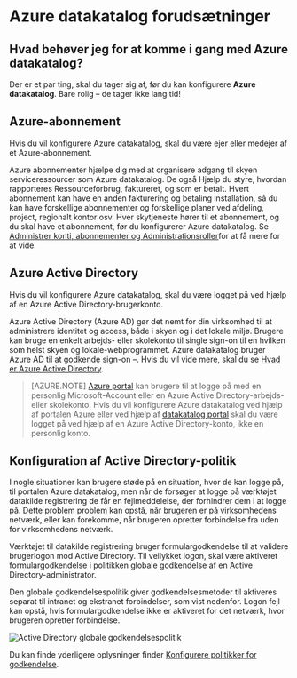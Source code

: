 <properties
   pageTitle="Azure datakatalog forudsætninger | Microsoft Azure"
   description="Azure datakatalog forudsætninger - hvad du har brug at komme i gang med Azure datakatalog."
   services="data-catalog"
   documentationCenter=""
   authors="steelanddata"
   manager="NA"
   editor=""
   tags=""/>
<tags
   ms.service="data-catalog"
   ms.devlang="NA"
   ms.topic="article"
   ms.tgt_pltfrm="NA"
   ms.workload="data-catalog"
   ms.date="09/21/2016"
   ms.author="maroche"/>

# <a name="azure-data-catalog-prerequisites"></a>Azure datakatalog forudsætninger

## <a name="what-do-i-need-to-get-started-with-azure-data-catalog"></a>Hvad behøver jeg for at komme i gang med Azure datakatalog?

Der er et par ting, skal du tager sig af, før du kan konfigurere **Azure datakatalog**. Bare rolig – de tager ikke lang tid!

## <a name="azure-subscription"></a>Azure-abonnement
Hvis du vil konfigurere Azure datakatalog, skal du være ejer eller medejer af et Azure-abonnement.

Azure abonnementer hjælpe dig med at organisere adgang til skyen serviceressourcer som Azure datakatalog. De også Hjælp du styre, hvordan rapporteres Ressourceforbrug, faktureret, og som er betalt. Hvert abonnement kan have en anden fakturering og betaling installation, så du kan have forskellige abonnementer og forskellige planer ved afdeling, project, regionalt kontor osv. Hver skytjeneste hører til et abonnement, og du skal have et abonnement, før du konfigurerer Azure datakatalog. Se [Administrer konti, abonnementer og Administrationsroller](../active-directory/active-directory-assign-admin-roles.md)for at få mere for at vide.

## <a name="azure-active-directory"></a>Azure Active Directory
Hvis du vil konfigurere Azure datakatalog, skal du være logget på ved hjælp af en Azure Active Directory-brugerkonto.

Azure Active Directory (Azure AD) gør det nemt for din virksomhed til at administrere identitet og access, både i skyen og i det lokale miljø. Brugere kan bruge en enkelt arbejds- eller skolekonto til single sign-on til en hvilken som helst skyen og lokale-webprogrammet. Azure datakatalog bruger Azure AD til at godkende sign-on –. Hvis du vil vide mere, skal du se [Hvad er Azure Active Directory](../active-directory/active-directory-whatis.md).

> [AZURE.NOTE] [Azure portal](http://portal.azure.com/) kan brugere til at logge på med en personlig Microsoft-Account eller en Azure Active Directory-arbejds- eller skolekonto. Hvis du vil konfigurere Azure datakatalog ved hjælp af portalen Azure eller ved hjælp af [datakatalog portal](http://www.azuredatacatalog.com) skal du være logget på ved hjælp af en Azure Active Directory-konto, ikke en personlig konto.

## <a name="active-directory-policy-configuration"></a>Konfiguration af Active Directory-politik

I nogle situationer kan brugere støde på en situation, hvor de kan logge på, til portalen Azure datakatalog, men når de forsøger at logge på værktøjet datakilde registrering de får en fejlmeddelelse, der forhindrer dem i at logge på. Dette problem problem kan opstå, når brugeren er på virksomhedens netværk, eller kan forekomme, når brugeren opretter forbindelse fra uden for virksomhedens netværk.

Værktøjet til datakilde registrering bruger formulargodkendelse til at validere brugerlogon mod Active Directory. Til vellykket logon, skal være aktiveret formulargodkendelse i politikken globale godkendelse af en Active Directory-administrator.

Den globale godkendelsespolitik giver godkendelsesmetoder til aktiveres separat til intranet og ekstranet forbindelser, som vist nedenfor. Logon fejl kan opstå, hvis formulargodkendelse ikke er aktiveret for det netværk, hvor brugeren opretter forbindelse.

 ![Active Directory globale godkendelsespolitik](./media/data-catalog-prerequisites/global-auth-policy.png)

Du kan finde yderligere oplysninger finder [Konfigurere politikker for godkendelse](https://technet.microsoft.com/library/dn486781.aspx).
